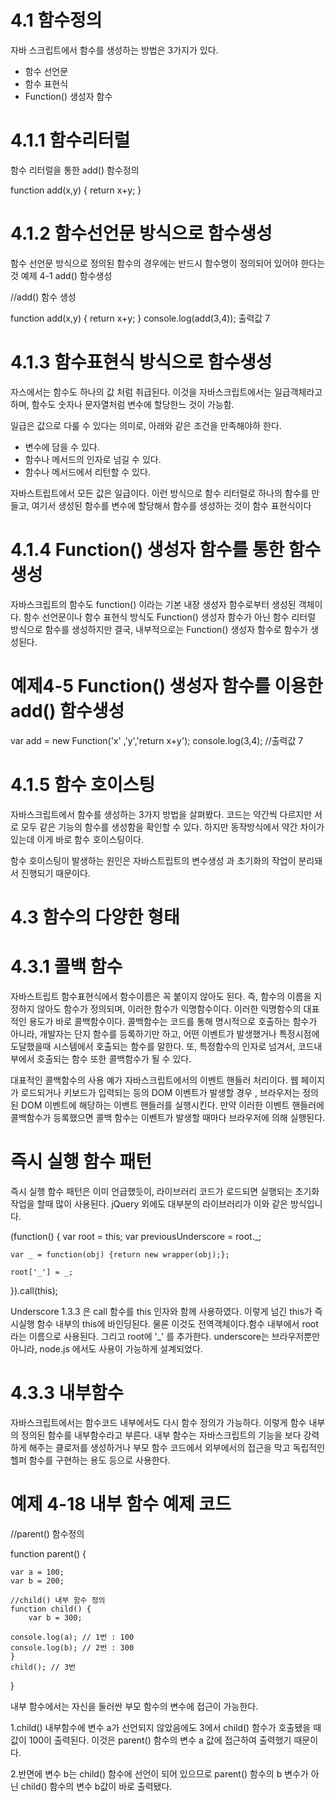 # 4.1 함수정의

자바 스크립트에서 함수를 생성하는 방법은 3가지가 있다.

- 함수 선언문
- 함수 표현식
- Function() 생성자 함수

# 4.1.1 함수리터럴

함수 리터럴을 통한 add() 함수정의

function add(x,y) {
return x+y;
}

# 4.1.2 함수선언문 방식으로 함수생성

함수 선언문 방식으로 정의된 함수의 경우에는 반드시 함수명이 정의되어 있어야 한다는 것
예제 4-1 add() 함수생성

//add() 함수 생성

function add(x,y) {
return x+y;
}
console.log(add(3,4)); 출력값 7

# 4.1.3 함수표현식 방식으로 함수생성

자스에서는 함수도 하나의 값 처럼 취급된다. 이것을 자바스크립트에서는 일급객체라고 하며,
함수도 숫자나 문자열처럼 변수에 할당한느 것이 가능함.

일급은 값으로 다룰 수 있다는 의미로, 아래와 같은 조건을 만족해야하 한다.

- 변수에 담을 수 있다.
- 함수나 메서드의 인자로 넘길 수 있다.
- 함수나 메서드에서 리턴할 수 있다.

자바스트립트에서 모든 값은 일급이다.
이런 방식으로 함수 리터럴로 하나의 함수를 만들고,
여기서 생성된 함수를 변수에 할당해서 함수를 생성하는 것이 함수 표현식이다

# 4.1.4 Function() 생성자 함수를 통한 함수 생성

자바스크립트의 함수도 function() 이라는 기본 내장 생성자 함수로부터 생성된 객체이다.
함수 선언문이나 함수 표현식 방식도 Function() 생성자 함수가 아닌 함수 리터럴 방식으로 함수를 생성하지만
결국, 내부적으로는 Function() 생성자 함수로 함수가 생성된다.

# 예제4-5 Function() 생성자 함수를 이용한 add() 함수생성

var add = new Function('x' ,'y','return x+y');
console.log(3,4); //출력값 7

# 4.1.5 함수 호이스팅

자바스크립트에서 함수를 생성하는 3가지 방법을 살펴봤다.
코드는 약간씩 다르지만 서로 모두 같은 기능의 함수를 생성함을 확인할 수 있다.
하지만 동작방식에서 약간 차이가 있는데 이게 바로 함수 호이스팅이다.

함수 호이스팅이 발생하는 원인은 자바스트립트의 변수생성 과 초기화의 작업이 분리돼서 진행되기 때문이다.

# 4.3 함수의 다양한 형태

# 4.3.1 콜백 함수

자바스트립트 함수표현식에서 함수이름은 꼭 붙이지 않아도 된다.
즉, 함수의 이름을 지정하지 않아도 함수가 정의되며, 이러한 함수가 익명함수이다.
이러한 익명함수의 대표적인 용도가 바로 콜백함수이다.
콜백함수는 코드를 통해 명시적으로 호출하는 함수가 아니라, 개발자는 단지 함수를 등록하기만 하고,
어떤 이벤트가 발생했거나 특정시점에 도달했을때 시스템에서 호출되는 함수를 말한다.
또, 특정함수의 인자로 넘겨서, 코드내부에서 호출되는 함수 또한 콜백함수가 될 수 있다.

대표적인 콜백함수의 사용 예가 자바스크립트에서의 이벤트 핸들러 처리이다.
웹 페이지가 로드되거나 키보드가 입력되는 등의 DOM 이벤트가 발생할 경우 ,
브라우저는 정의된 DOM 이벤트에 해당하는 이벤트 핸들러를 실행시킨다.
만약 이러한 이벤트 핸들러에 콜백함수가 등록했으면 콜백 함수는 이벤트가 발생할 때마다 브라우저에 의해 실행된다.

# 즉시 실행 함수 패턴

즉시 실행 함수 패턴은 이미 언급했듯이, 라이브러리 코드가 로드되면 실행되는 초기화 작업을 할때
많이 사용된다. jQuery 외에도 대부분의 라이브러리가 이와 같은 방식입니다.

(function() {
var root = this;
var previousUnderscore = root.\_;

    var _ = function(obj) {return new wrapper(obj);};

    root['_'] = _;

}).call(this);

Underscore 1.3.3 은 call 함수를 this 인자와 함께 사용하였다.
이렇게 넘긴 this가 즉시실행 함수 내부의 this에 바인딩된다.
물론 이것도 전역객체이다.함수 내부에서 root라는 이름으로 사용된다.
그리고 root에 '\_' 를 추가한다.
underscore는 브라우저뿐만 아니라, node.js 에서도 사용이 가능하게 설계되었다.

# 4.3.3 내부함수

자바스크립트에서는 함수코드 내부에서도 다시 함수 정의가 가능하다.
이렇게 함수 내부의 정의된 함수를 내부함수라고 부른다.
내부 함수는 자바스크립트의 기능을 보다 강력하게 해주는 클로저를 생성하거나
부모 함수 코드에서 외부에서의 접근을 막고 독립적인 헬퍼 함수를 구현하는 용도 등으로 사용한다.

# 예제 4-18 내부 함수 예제 코드

//parent() 함수정의

function parent() {

    var a = 100;
    var b = 200;

    //child() 내부 함수 정의
    function child() {
        var b = 300;

    console.log(a); // 1번 : 100
    console.log(b); // 2번 : 300
    }
    child(); // 3번

}

내부 함수에서는 자신을 둘러싼 부모 함수의 변수에 접근이 가능한다.

1.child() 내부함수에 변수 a가 선언되지 않았음에도 3에서 child() 함수가 호출됐을 때 값이 100이 출력된다.
이것은 parent() 함수의 변수 a 값에 접근하여 출력했기 때문이다.

2.반면에 변수 b는 child() 함수에 선언이 되어 있으므로 parent() 함수의 b 변수가 아닌 child() 함수의 변수 b값이 바로 출력됐다.
